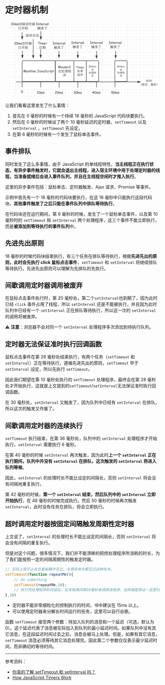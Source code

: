 # 定时器机制

![](../../../images/5/164b1ce6-aec5-43ed-8e97-dc0d7f288512.png)

让我们看看这里发生了什么事情：

1. 首先在 0 毫秒的时候有一个持续 18 毫秒的 JavaScript 代码块要执行。
2. 然后在 0 毫秒的时候设了两个 10 毫秒延迟的定时器，`setTimeout` 以及 `setInterval` ，`setTimeout` 先设定。
3. 在第 6 毫秒的时候有一个发生了鼠标单击事件。

## 事件排队

同时发生了这么多事情，由于 JavaScript 的单线程特性，**当主线程正在执行状态，有异步事件触发时，它就会退出主线程，进入宿主环境中用于处理定时器的线程，当准备就绪后会进入事件队列，并且在主线程空闲时才推入执行**。

这里的异步事件包括：鼠标单击、定时器触发、Ajax 请求、Promise 等事件。

示例中首先有一个 18 毫秒的代码块要执行，在这 18 毫秒中只能执行这段代码块，**其他事件触发了之后只能在事件队列中排队等待执行**。

在代码块还在运行期间，第 6 毫秒的时候，发生了一个鼠标单击事件，以及第 10 毫秒时的 `setTimeout` 和 `setInterval` 两个处理程序，这三个事件不能立即执行，而是**被添加到等待执行的事件队列**中。

## 先进先出原则

18 毫秒的时候代码块结束执行，有三个任务在排队等待执行，根据**先进先出的原则，此时会先执行 click 鼠标点击事件**，`setTimeout` 和 `setInterval` 将继续排队等待执行。先进先出原则可以理解为先排队的先执行。

## 间歇调用定时器调用被废弃

在鼠标点击事件执行时，第 20 毫秒处，第二个`setInterval`也到期了，因为此时已经 `click` 事件占用了线程，所以 `setInterval` 还是不能被执行，并且因为此时队列中已经有一个 `setInterval` 正在排队等待执行，所以这一次的 `setInterval` 的调用将被废弃。

⚠️ **注意**：浏览器不会对同一个 `setInterval` 处理程序多次添加到待执行队列。

## 定时器无法保证准时执行回调函数

鼠标点击事件在第 28 毫秒处结束执行，有两个任务（`setTimeout` 和 `setInterval`）正在等待执行，遵循先进先出的原则，`setTimeout` 早于 `setInterval` 设定，所以先执行 `setTimeout`。

因此我们期望在第 10 毫秒处执行的 `setTimeout` 处理程序，最终会在第 28 毫秒处才开始执行，这就是上文提到的`setTimeout`/`setInterval`无法保证准时执行回调函数。

在 30 毫秒处，`setInterval` 又触发了，因为队列中已经有 `setInterval` 在排队，所以这次的触发又作废了。

## 间歇调用定时器的连续执行

`setTimeout` 执行结束，在第 36 毫秒处，队列中的 `setInterval` 处理程序才开始执行，`setInterval` 需要执行 6 毫秒。

在第 40 毫秒的时候 `setInterval` 再次触发，因为此时**上一个 `setInterval` 正在执行期间，队列中并没有 `setInterval` 在排队，这次触发的 `setInterval` 将进入队列等候**。

因此，`setInterval` 的处理时长不能比设定的间隔长，否则 `setInterval` 将会没有间隔地重复执行。

第 42 毫秒的时候，**第一个 `setInterval` 结束，然后队列中的 `setInterval` 立即开始执行**，在 48 毫秒的时候完成执行。然后 50 毫秒的时候再次触发 `setInterval`，此时没有任务在排队，将会立即执行。

## 超时调用定时器按固定间隔触发周期性定时器

上文说了，`setInterval` 的处理时长不能比设定的间隔长，否则 `setInterval` 将会没有间隔的重复执行。

但是对这个问题，很多情况下，我们并不能清晰的把控处理程序所消耗的时长，为了我们能按照一定的间隔周期性的触发定时器。

```js
// 实际上我不止在忍者秘籍中见过，在很多地方都见过这种技术。
setTimeout(function repeatMe(){
    // do something
    setTimeout(repeatMe,10);
    // 执行完处理程序的内容后，在末尾再间隔10毫秒来调用该程序，这样就能保证一定是10毫秒的周期调用
},10)
```

- 定时器不能非常细粒化的控制执行的时间，书中建议在 15ms 以上。
- 可以使用定时器来分解长时间运行的任务，这里可以自行谷歌。

函数 `setTimeout` 接受两个参数：待加入队列的消息和一个延迟（可选，默认为 0）。这个延迟代表了消息被实际加入到队列的最小延迟时间。如果队列中没有其它消息，在这段延迟时间过去之后，消息会被马上处理。但是，如果有其它消息，`setTimeout` 消息必须等待其它消息处理完。因此第二个参数仅仅表示最少延迟时间，而非确切的等待时间。

---

 参考资料：

- [你真的了解 setTimeout 和 setInterval 吗？](http://qingbob.com/difference-between-settimeout-setinterval/)
- [How JavaScript Timers Work](<https://johnresig.com/blog/how-javascript-timers-work/>)